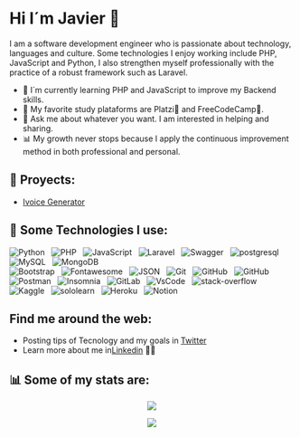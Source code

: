 # Hi I´m Javier 👋 

I am a software development engineer who is passionate about technology, languages and culture. Some technologies I enjoy working include PHP, JavaScript and Python, I also strengthen myself professionally with the practice of a robust framework such as Laravel.

- 🌱 I´m currently learning PHP and JavaScript to improve my Backend skills.
- 🚀 My favorite study plataforms are Platzi💚 and FreeCodeCamp🧬.
- 💬 Ask me about whatever you want. I am interested in helping and sharing. 
- 📊 My growth never stops because I apply the continuous improvement method in both professional and personal.

## 🚀 Proyects:

- [Ivoice Generator](https://afternoon-scrubland-44856.herokuapp.com/ "Ivoice Generator")

## 🎯 Some Technologies I use:
<p align="center">

<img src="https://img.shields.io/badge/Python-3776AB?style=for-the-badge&logo=python&logoColor=white" alt="Python">&nbsp;&nbsp;
<img src="https://img.shields.io/badge/PHP-777BB4?style=for-the-badge&logo=php&logoColor=white" alt="PHP">&nbsp;&nbsp;
<img src="https://img.shields.io/badge/JavaScript-323330?style=for-the-badge&logo=javascript&logoColor=F7DF1E" alt="JavaScript">&nbsp;&nbsp;
<img src="https://img.shields.io/badge/Laravel-FF2D20?style=for-the-badge&logo=laravel&logoColor=white" alt="Laravel">&nbsp;&nbsp;
<img src="https://img.shields.io/badge/Swagger-85EA2D?style=for-the-badge&logo=Swagger&logoColor=white" alt="Swagger">&nbsp;&nbsp;
<img src="https://img.shields.io/badge/PostgreSQL-316192?style=for-the-badge&logo=postgresql&logoColor=white" alt="postgresql">&nbsp;&nbsp;
<img src="https://img.shields.io/badge/MySQL-00000F?style=for-the-badge&logo=mysql&logoColor=white" alt="MySQL">&nbsp;&nbsp;
<img src="https://img.shields.io/badge/MongoDB-4EA94B?style=for-the-badge&logo=mongodb&logoColor=white" alt="MongoDB">&nbsp;&nbsp;  
<img src="https://img.shields.io/badge/Bootstrap-563D7C?style=for-the-badge&logo=bootstrap&logoColor=white" alt="Bootstrap">&nbsp;&nbsp;
<img src="https://img.shields.io/badge/Font_Awesome-339AF0?style=for-the-badge&logo=fontawesome&logoColor=white" alt="Fontawesome">&nbsp;&nbsp;
<img src="https://img.shields.io/badge/json-5E5C5C?style=for-the-badge&logo=json&logoColor=white" alt="JSON">&nbsp;&nbsp;
<img src="https://img.shields.io/badge/Git-F05032?style=for-the-badge&logo=git&logoColor=white" alt="Git">&nbsp;&nbsp;
<img src="https://img.shields.io/badge/GitHub-100000?style=for-the-badge&logo=github&logoColor=white" alt="GitHub">&nbsp;&nbsp;
<img src="https://img.shields.io/badge/Amazon_AWS-FF9900?style=for-the-badge&logo=amazonaws&logoColor=white" alt="GitHub">&nbsp;&nbsp; 
<img src="https://img.shields.io/badge/Postman-FF6C37?style=for-the-badge&logo=Postman&logoColor=white" alt="Postman">&nbsp;&nbsp;
<img src="https://img.shields.io/badge/Insomnia-5849be?style=for-the-badge&logo=Insomnia&logoColor=white" alt="Insomnia">&nbsp;&nbsp;
<img src="https://img.shields.io/badge/GitLab-330F63?style=for-the-badge&logo=gitlab&logoColor=white" alt="GitLab">&nbsp;&nbsp;
<img src="https://img.shields.io/badge/Visual_Studio_Code-0078D4?style=for-the-badge&logo=visual%20studio%20code&logoColor=white" alt="VsCode">&nbsp;&nbsp;
<img src="https://img.shields.io/badge/Stack_Overflow-FE7A16?style=for-the-badge&logo=stack-overflow&logoColor=white" alt="stack-overflow">&nbsp;&nbsp;
<img src="https://img.shields.io/badge/Kaggle-20BEFF?style=for-the-badge&logo=Kaggle&logoColor=white" alt="Kaggle">&nbsp;&nbsp;
<img src="https://img.shields.io/badge/-Sololearn-3a464b?style=for-the-badge&logo=Sololearn&logoColor=white" alt="sololearn">&nbsp;&nbsp;
<img src="https://img.shields.io/badge/Heroku-430098?style=for-the-badge&logo=heroku&logoColor=white" alt="Heroku">&nbsp;&nbsp;
<img src="https://img.shields.io/badge/Notion-000000?style=for-the-badge&logo=notion&logoColor=white" alt="Notion">&nbsp;&nbsp;

</p>

##  Find me around the web:
- Posting tips of Tecnology and my goals in <a href="https://twitter.com/javieramayapat">Twitter</a>
- Learn more about me in<a href="https://www.linkedin.com/in/javieramayapat/">Linkedin</a> 👨‍💼

## 📊 Some of my stats are:
<p align="center">
<img src="https://github-readme-stats.vercel.app/api?username=javieramayapat&theme=default&show_icons=true&hide=contribs" />
</p>

<p align="center">
  <img align="" src="https://visitor-badge.laobi.icu/badge?page_id=javieramayapat/javieramayapat" />
</p>







